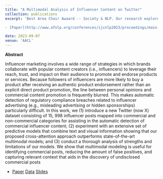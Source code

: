 ```yaml
---
title: "A Multimodal Analysis of Influencer Content on Twitter"
collection: publications
excerpt: 'Best Area Chair Awaard -- Society & NLP. Our research explores the challenges in automatically detecting regulatory compliance breaches in influencer advertising. We introduce a new dataset, and experiments to improve the detection of commercial influencer content.

- [Paper](http://www.afnlp.org/conferences/ijcnlp2023/proceedings/main-long/cdrom/pdf/2023.ijcnlp-long.15.pdf)  [Data](https://github.com/danaesavi/micd-influencer-content-twitter)'

date: 2023-09-07
venue: 'AACL'
---
```


**Abstract**

Influencer marketing involves a wide range of strategies in which brands collaborate with popular content creators (i.e., influencers) to
leverage their reach, trust, and impact on their audience to promote and endorse products or services. Because followers of influencers
are more likely to buy a product after receiving an authentic product endorsement rather than an explicit direct product promotion, the
line between personal opinions and commercial content promotion is frequently blurred. This makes automatic detection of regulatory
compliance breaches related to influencer advertising (e.g., misleading advertising or hidden sponsorships) particularly difficult. In this
work, we (1) introduce a new Twitter (now X) dataset consisting of 15, 998 influencer posts mapped into commercial and non-commercial
categories for assisting in the automatic detection of commercial influencer content; (2) experiment with an extensive set of predictive
models that combine text and visual information showing that our proposed cross-attention approach outperforms state-of-the-art multimodal models; and (3) conduct a thorough analysis of strengths and limitations of our models.
We show that multimodal modeling is useful for identifying commercial posts, reducing the amount of false positives, and capturing relevant context that aids in the discovery of undisclosed commercial posts


- [Paper](http://www.afnlp.org/conferences/ijcnlp2023/proceedings/main-long/cdrom/pdf/2023.ijcnlp-long.15.pdf)  [Data](https://github.com/danaesavi/micd-influencer-content-twitter) [Slides](https://danaesavi.github.io/files/AACL2023-Influencers.pdf)


